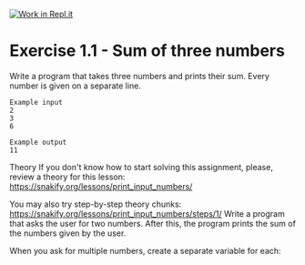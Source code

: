 [![Work in Repl.it](https://classroom.github.com/assets/work-in-replit-14baed9a392b3a25080506f3b7b6d57f295ec2978f6f33ec97e36a161684cbe9.svg)](https://classroom.github.com/a/yaxDRnZQ)
# Exercise 1.1 - Sum of three numbers

Write a program that takes three numbers and prints their sum. Every number is given on a separate line.

```plaintext
Example input
2
3
6
```
```plaintext
Example output
11
```

Theory
If you don't know how to start solving this assignment, please, review a theory for this lesson:
https://snakify.org/lessons/print_input_numbers/

You may also try step-by-step theory chunks:
https://snakify.org/lessons/print_input_numbers/steps/1/
Write a program that asks the user for two numbers. After this, the program prints the sum of the numbers given by the user.

When you ask for multiple numbers, create a separate variable for each:

```python
